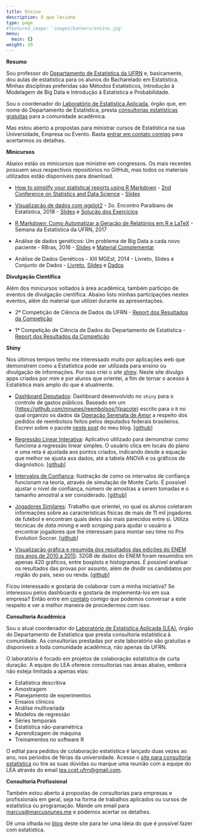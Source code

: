 ```yaml
---
title: Ensino
description: O que leciono
type: page
#featured_image: 'images/banners/ensino.jpg'
menu:
  main: {}
weight: 20
---
```


**Resumo**

Sou professor do [Departamento de Estatística da UFRN](http://www.estatistica.ccet.ufrn.br/) e, basicamente, dou aulas de estatística para os alunos do Bacharelado em Estatística. Minhas disciplinas preferidas são Métodos Estatísticos, Introdução à Modelagem de Big Data e Introdução à Estatística e Probabilidade.

Sou o coordenador do [Laboratório de Estatística Aplicada](http://lea.estatistica.ccet.ufrn.br/), órgão que, em nome do Departamento de Estatística, presta [consultorias estatísticas gratuitas](http://lea.estatistica.ccet.ufrn.br/) para a comunidade acadêmica.

Mas estou aberto a propostas para ministrar cursos de Estatística na sua Universidade, Empresa ou Evento. Basta <a href="https://marcusnunes.me/contato/">entrar em contato comigo</a> para acertarmos os detalhes.

**Minicursos**

Abaixo estão os minicursos que ministrei em congressos. Os mais recentes possuem seus respectivos repositórios no GitHub, mas todos os materiais utilizados estão disponíveis para download.



* [How to simplify your statistical reports using R Markdown](https://github.com/mnunes/2nd-csds) - [2nd Conference on Statistics and Data Science](http://www.csds2019.ime.ufba.br/) - [Slides](https://github.com/mnunes/2nd-csds/raw/master/presentation/presentation.pdf)



* [Visualização de dados com ggplot2](https://github.com/mnunes/curso.ggplot2) - 2o. Encontro Paraibano de Estatística, 2018 - [Slides](/images/minicursos/epbest-2018/slides.html) e [Solução dos Exercícios](/images/minicursos/epbest-2018/exercicios.Rmd)



* [R Markdown: Como Automatizar a Geração de Relatórios em R e LaTeX](https://github.com/mnunes/Curso-RMarkdown) - Semana da Estatística da UFRN, 2017



* Análise de dados genéticos: Um problema de Big Data a cada novo paciente - RBras, 2016 - [Slides](/images/minicursos/rbras-2016/slides.pdf) e [Material Complementar](/images/minicursos/rbras-2016/material.zip)



* Análise de Dados Genéticos - XIII MGEst, 2014 - Livreto, Slides e Conjunto de Dados - [Livreto](/images/minicursos/mgest-2014/livreto-mgest-2014.pdf), [Slides](/images/minicursos/mgest-2014/slides-mgest-2014.pdf) e [Dados](/images/minicursos/mgest-2014/GSE17274.txt)



**Divulgação Científica**

Além dos minicursos voltados à área acadêmica, também participo de eventos de divulgação científica. Abaixo listo minhas participações nestes eventos, além do material que utilizei durante as apresentações.


* 2ª Competição de Ciência de Dados da UFRN - [Report dos Resultados da Competição](https://marcusnunes.me/posts/resultados-da-competicao-de-ciencia-de-dados-da-ufrn-2019/)


* 1ª Competição de Ciência de Dados do Departamento de Estatística - [Report dos Resultados da Competição](https://marcusnunes.me/posts/como-foi-a-competicao-de-ciencia-de-dados/)



**Shiny**

Nos últimos tempos tenho me interessado muito por aplicações web que demonstrem como a Estatística pode ser utilizada para ensino ou divulgação de informações. Por isso criei o site [shiny](http://shiny.estatistica.ccet.ufrn.br/). Neste site divulgo apps criados por mim e por alunos que orientei, a fim de tornar o acesso à Estatística mais amplo do que é atualmente.

* [Dashboard Deputados](http://shiny.estatistica.ccet.ufrn.br/DashboardDeputados/): Dashboard desenvolvido no `shiny` para o controle de gastos públicos. Baseado em um [https://github.com/mnunes/reembolsos/](pacote) escrito para o `R` no qual organizo os dados da [Operação Serenata de Amor](https://serenata.ai/) a respeito dos pedidos de reembolsos feitos pelos deputados federais brasileiros. Escrevi sobre o pacote [neste post](http://marcusnunes.me/post/controle-de-gastos-publicos-como-verificar-quanto-os-deputados-federais-estao-gastando/) do meu blog. [[github]](https://github.com/raylandmagalhaes/Shiny-Reembolsos/)

* [Regressão Linear Interativa](http://shiny.estatistica.ccet.ufrn.br/regressao-linear-interativa/): Aplicativo utilizado para demonstrar como funciona a regressão linear simples. O usuário clica em locais do plano e uma reta é ajustada aos pontos criados, indicando desde a equação que melhor se ajusta aos dados, até a tabela ANOVA e os gráficos de diagnóstico. [[github]](https://github.com/mnunes/regressao)

* [Intervalos de Confiança](http://shiny.estatistica.ccet.ufrn.br/IC/): Ilustração de como os intervalos de confiança funcionam na teoria, através de simulação de Monte Carlo. É possível ajustar o nível de confiança, número de amostras a serem tomadas e o tamanho amostral a ser considerado. [[github]](https://github.com/mnunes/IntervalosDeConfianca)

* [Jogadores Similares](http://shiny.estatistica.ccet.ufrn.br/JogadoresSimilares/): Trabalho que orientei, no qual os alunos coletaram informações sobre as características físicas de mais de 11 mil jogadores de futebol e encontram quais deles são mais parecidos entre si. Utiliza técnicas de _data mining_ e _web scraping_ para ajudar o usuário a encontrar jogadores que lhe interessam para montar seu time no Pro Evolution Soccer. [[github]](https://github.com/soaresjulio/Jogadores-Similares)

* [Visualização gráfica e resumida dos resultados das edições do ENEM nos anos de 2010 a 2015](http://shiny.estatistica.ccet.ufrn.br/enem/): 32GB de dados do ENEM foram resumidos em apenas 420 gráficos, entre boxplots e histogramas. É possível analisar os resultados das provas por assunto, além de dividir os candidatos por região do país, sexo ou renda. [[github]](https://github.com/Marylaine/Visualiza-o-dos-Resultados-do-ENEM-2010-a-2015-)

Ficou interessado e gostaria de colaborar com a minha iniciativa? Se interessou pelos dashboards e gostaria de implementá-los em sua empresa? Então entre em [contato](https://marcusnunes.me/contato/) comigo que podemos conversar a este respeito e ver a melhor maneira de procedermos com isso.


**Consultoria Acadêmica**

Sou o atual coordenador do [Laboratório de Estatística Aplicada (LEA)](http://lea.estatistica.ccet.ufrn.br/), órgão do Departamento de Estatística que presta consultoria estatística à comunidade. As consultorias prestadas por este laboratório são gratuitas e disponíveis a toda comunidade acadêmica, não apenas da UFRN. 

O laboratório é focado em projetos de colaboração estatística de curta duração. A equipe do LEA oferece consultorias nas áreas abaixo, embora não esteja limitada a apenas elas:

- Estatística descritiva
- Amostragem
- Planejamento de experimentos
- Ensaios clínicos
- Análise multivariada
- Modelos de regressão
- Séries temporais
- Estatística não-paramétrica
- Aprendizagem de máquina
- Treinamentos no software R

O edital para pedidos de colaboração estatística é lançado duas vezes ao ano, nos períodos de férias da universidade. Acesse o [site para consultoria estatística](http://lea.estatistica.ccet.ufrn.br/) ou tire as suas dúvidas ou marque uma reunião com a equipe do LEA através do email [lea.ccet.ufrn@gmail.com](mailto:lea.ccet.ufrn@gmail.com).

**Consultoria Profissional**

Também estou aberto à propostas de consultorias para empresas e profissionais em geral, seja na forma de trabalhos aplicados ou cursos de estatística ou programação. Mande um email para [marcus@marcusnunes.me](mailto:marcus@marcusnunes.me) e podemos acertar os detalhes.

Dê uma olhada no [blog](https://marcusnunes.me/posts/) deste site para ter uma ideia do que é possível fazer com estatística.


